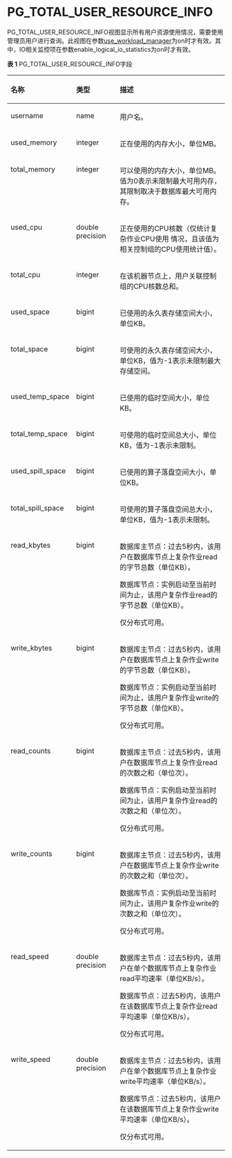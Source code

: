 # PG\_TOTAL\_USER\_RESOURCE\_INFO

PG\_TOTAL\_USER\_RESOURCE\_INFO视图显示所有用户资源使用情况，需要使用管理员用户进行查询。此视图在参数[use\_workload\_manager](负载管理.md)为on时才有效。其中，IO相关监控项在参数enable\_logical\_io\_statistics为on时才有效。

**表 1**  PG\_TOTAL\_USER\_RESOURCE\_INFO字段

<a name="zh-cn_topic_0283137005_zh-cn_topic_0237122471_zh-cn_topic_0059778356_t11b74f8fb7cd4bd8b53f72d8a89440c9"></a>
<table><thead align="left"><tr id="zh-cn_topic_0283137005_zh-cn_topic_0237122471_zh-cn_topic_0059778356_r5842d7f7603e497cb22101dfea845472"><th class="cellrowborder" valign="top" width="20.64%" id="mcps1.2.4.1.1"><p id="zh-cn_topic_0283137005_zh-cn_topic_0237122471_zh-cn_topic_0059778356_afad13ad0a32a4f00a617cdc00226c80b"><a name="zh-cn_topic_0283137005_zh-cn_topic_0237122471_zh-cn_topic_0059778356_afad13ad0a32a4f00a617cdc00226c80b"></a><a name="zh-cn_topic_0283137005_zh-cn_topic_0237122471_zh-cn_topic_0059778356_afad13ad0a32a4f00a617cdc00226c80b"></a>名称</p>
</th>
<th class="cellrowborder" valign="top" width="20.810000000000002%" id="mcps1.2.4.1.2"><p id="zh-cn_topic_0283137005_zh-cn_topic_0237122471_zh-cn_topic_0059778356_abf389d4d152b452d832a966b9c967aec"><a name="zh-cn_topic_0283137005_zh-cn_topic_0237122471_zh-cn_topic_0059778356_abf389d4d152b452d832a966b9c967aec"></a><a name="zh-cn_topic_0283137005_zh-cn_topic_0237122471_zh-cn_topic_0059778356_abf389d4d152b452d832a966b9c967aec"></a>类型</p>
</th>
<th class="cellrowborder" valign="top" width="58.550000000000004%" id="mcps1.2.4.1.3"><p id="zh-cn_topic_0283137005_zh-cn_topic_0237122471_zh-cn_topic_0059778356_aad914caab8464d5fb8e871ea9f9db721"><a name="zh-cn_topic_0283137005_zh-cn_topic_0237122471_zh-cn_topic_0059778356_aad914caab8464d5fb8e871ea9f9db721"></a><a name="zh-cn_topic_0283137005_zh-cn_topic_0237122471_zh-cn_topic_0059778356_aad914caab8464d5fb8e871ea9f9db721"></a>描述</p>
</th>
</tr>
</thead>
<tbody><tr id="zh-cn_topic_0283137005_zh-cn_topic_0237122471_zh-cn_topic_0059778356_r3fa5c62a2b324f449e54f1c1a7df2de8"><td class="cellrowborder" valign="top" width="20.64%" headers="mcps1.2.4.1.1 "><p id="zh-cn_topic_0283137005_zh-cn_topic_0237122471_p10103102071217"><a name="zh-cn_topic_0283137005_zh-cn_topic_0237122471_p10103102071217"></a><a name="zh-cn_topic_0283137005_zh-cn_topic_0237122471_p10103102071217"></a>username</p>
</td>
<td class="cellrowborder" valign="top" width="20.810000000000002%" headers="mcps1.2.4.1.2 "><p id="zh-cn_topic_0283137005_zh-cn_topic_0237122471_p04241417123"><a name="zh-cn_topic_0283137005_zh-cn_topic_0237122471_p04241417123"></a><a name="zh-cn_topic_0283137005_zh-cn_topic_0237122471_p04241417123"></a>name</p>
</td>
<td class="cellrowborder" valign="top" width="58.550000000000004%" headers="mcps1.2.4.1.3 "><p id="zh-cn_topic_0283137005_zh-cn_topic_0237122471_p639181441214"><a name="zh-cn_topic_0283137005_zh-cn_topic_0237122471_p639181441214"></a><a name="zh-cn_topic_0283137005_zh-cn_topic_0237122471_p639181441214"></a>用户名。</p>
</td>
</tr>
<tr id="zh-cn_topic_0283137005_zh-cn_topic_0237122471_zh-cn_topic_0059778356_rf38881ac52a945d6944ba0502b0e83c4"><td class="cellrowborder" valign="top" width="20.64%" headers="mcps1.2.4.1.1 "><p id="zh-cn_topic_0283137005_zh-cn_topic_0237122471_p1110652110121"><a name="zh-cn_topic_0283137005_zh-cn_topic_0237122471_p1110652110121"></a><a name="zh-cn_topic_0283137005_zh-cn_topic_0237122471_p1110652110121"></a>used_memory</p>
</td>
<td class="cellrowborder" valign="top" width="20.810000000000002%" headers="mcps1.2.4.1.2 "><p id="zh-cn_topic_0283137005_zh-cn_topic_0237122471_p193412140122"><a name="zh-cn_topic_0283137005_zh-cn_topic_0237122471_p193412140122"></a><a name="zh-cn_topic_0283137005_zh-cn_topic_0237122471_p193412140122"></a>integer</p>
</td>
<td class="cellrowborder" valign="top" width="58.550000000000004%" headers="mcps1.2.4.1.3 "><p id="zh-cn_topic_0283137005_zh-cn_topic_0237122471_p1230151411213"><a name="zh-cn_topic_0283137005_zh-cn_topic_0237122471_p1230151411213"></a><a name="zh-cn_topic_0283137005_zh-cn_topic_0237122471_p1230151411213"></a>正在使用的内存大小，单位MB。</p>
</td>
</tr>
<tr id="zh-cn_topic_0283137005_zh-cn_topic_0237122471_zh-cn_topic_0059778356_rdeb045b57c5440c6876aa5e1fddf3793"><td class="cellrowborder" valign="top" width="20.64%" headers="mcps1.2.4.1.1 "><p id="zh-cn_topic_0283137005_zh-cn_topic_0237122471_p1275719218122"><a name="zh-cn_topic_0283137005_zh-cn_topic_0237122471_p1275719218122"></a><a name="zh-cn_topic_0283137005_zh-cn_topic_0237122471_p1275719218122"></a>total_memory</p>
</td>
<td class="cellrowborder" valign="top" width="20.810000000000002%" headers="mcps1.2.4.1.2 "><p id="zh-cn_topic_0283137005_zh-cn_topic_0237122471_p226191461218"><a name="zh-cn_topic_0283137005_zh-cn_topic_0237122471_p226191461218"></a><a name="zh-cn_topic_0283137005_zh-cn_topic_0237122471_p226191461218"></a>integer</p>
</td>
<td class="cellrowborder" valign="top" width="58.550000000000004%" headers="mcps1.2.4.1.3 "><p id="zh-cn_topic_0283137005_zh-cn_topic_0237122471_p62251431218"><a name="zh-cn_topic_0283137005_zh-cn_topic_0237122471_p62251431218"></a><a name="zh-cn_topic_0283137005_zh-cn_topic_0237122471_p62251431218"></a>可以使用的内存大小，单位MB。值为0表示未限制最大可用内存，其限制取决于数据库最大可用内存。</p>
</td>
</tr>
<tr id="zh-cn_topic_0283137005_zh-cn_topic_0237122471_row0970538191711"><td class="cellrowborder" valign="top" width="20.64%" headers="mcps1.2.4.1.1 "><p id="zh-cn_topic_0283137005_zh-cn_topic_0237122471_p9971538191717"><a name="zh-cn_topic_0283137005_zh-cn_topic_0237122471_p9971538191717"></a><a name="zh-cn_topic_0283137005_zh-cn_topic_0237122471_p9971538191717"></a>used_cpu</p>
</td>
<td class="cellrowborder" valign="top" width="20.810000000000002%" headers="mcps1.2.4.1.2 "><p id="zh-cn_topic_0283137005_zh-cn_topic_0237122471_p797217389175"><a name="zh-cn_topic_0283137005_zh-cn_topic_0237122471_p797217389175"></a><a name="zh-cn_topic_0283137005_zh-cn_topic_0237122471_p797217389175"></a>double precision</p>
</td>
<td class="cellrowborder" valign="top" width="58.550000000000004%" headers="mcps1.2.4.1.3 "><p id="zh-cn_topic_0283137005_zh-cn_topic_0237122471_p397263812176"><a name="zh-cn_topic_0283137005_zh-cn_topic_0237122471_p397263812176"></a><a name="zh-cn_topic_0283137005_zh-cn_topic_0237122471_p397263812176"></a>正在使用的CPU核数（仅统计复杂作业CPU使用 情况，且该值为相关控制组的CPU使用统计值）。</p>
</td>
</tr>
<tr id="zh-cn_topic_0283137005_zh-cn_topic_0237122471_row64614276180"><td class="cellrowborder" valign="top" width="20.64%" headers="mcps1.2.4.1.1 "><p id="zh-cn_topic_0283137005_zh-cn_topic_0237122471_p12894125171811"><a name="zh-cn_topic_0283137005_zh-cn_topic_0237122471_p12894125171811"></a><a name="zh-cn_topic_0283137005_zh-cn_topic_0237122471_p12894125171811"></a>total_cpu</p>
</td>
<td class="cellrowborder" valign="top" width="20.810000000000002%" headers="mcps1.2.4.1.2 "><p id="zh-cn_topic_0283137005_zh-cn_topic_0237122471_p10894225181817"><a name="zh-cn_topic_0283137005_zh-cn_topic_0237122471_p10894225181817"></a><a name="zh-cn_topic_0283137005_zh-cn_topic_0237122471_p10894225181817"></a>integer</p>
</td>
<td class="cellrowborder" valign="top" width="58.550000000000004%" headers="mcps1.2.4.1.3 "><p id="zh-cn_topic_0283137005_zh-cn_topic_0237122471_p188951125151817"><a name="zh-cn_topic_0283137005_zh-cn_topic_0237122471_p188951125151817"></a><a name="zh-cn_topic_0283137005_zh-cn_topic_0237122471_p188951125151817"></a>在该机器节点上，用户关联控制组的CPU核数总和。</p>
</td>
</tr>
<tr id="zh-cn_topic_0283137005_zh-cn_topic_0237122471_row10451327201810"><td class="cellrowborder" valign="top" width="20.64%" headers="mcps1.2.4.1.1 "><p id="zh-cn_topic_0283137005_zh-cn_topic_0237122471_p1689592518180"><a name="zh-cn_topic_0283137005_zh-cn_topic_0237122471_p1689592518180"></a><a name="zh-cn_topic_0283137005_zh-cn_topic_0237122471_p1689592518180"></a>used_space</p>
</td>
<td class="cellrowborder" valign="top" width="20.810000000000002%" headers="mcps1.2.4.1.2 "><p id="zh-cn_topic_0283137005_zh-cn_topic_0237122471_p12895425161810"><a name="zh-cn_topic_0283137005_zh-cn_topic_0237122471_p12895425161810"></a><a name="zh-cn_topic_0283137005_zh-cn_topic_0237122471_p12895425161810"></a>bigint</p>
</td>
<td class="cellrowborder" valign="top" width="58.550000000000004%" headers="mcps1.2.4.1.3 "><p id="zh-cn_topic_0283137005_zh-cn_topic_0237122471_p489502517187"><a name="zh-cn_topic_0283137005_zh-cn_topic_0237122471_p489502517187"></a><a name="zh-cn_topic_0283137005_zh-cn_topic_0237122471_p489502517187"></a>已使用的永久表存储空间大小，单位KB。</p>
</td>
</tr>
<tr id="zh-cn_topic_0283137005_zh-cn_topic_0237122471_row134412731818"><td class="cellrowborder" valign="top" width="20.64%" headers="mcps1.2.4.1.1 "><p id="zh-cn_topic_0283137005_zh-cn_topic_0237122471_p1089592520188"><a name="zh-cn_topic_0283137005_zh-cn_topic_0237122471_p1089592520188"></a><a name="zh-cn_topic_0283137005_zh-cn_topic_0237122471_p1089592520188"></a>total_space</p>
</td>
<td class="cellrowborder" valign="top" width="20.810000000000002%" headers="mcps1.2.4.1.2 "><p id="zh-cn_topic_0283137005_zh-cn_topic_0237122471_p14895192581819"><a name="zh-cn_topic_0283137005_zh-cn_topic_0237122471_p14895192581819"></a><a name="zh-cn_topic_0283137005_zh-cn_topic_0237122471_p14895192581819"></a>bigint</p>
</td>
<td class="cellrowborder" valign="top" width="58.550000000000004%" headers="mcps1.2.4.1.3 "><p id="zh-cn_topic_0283137005_zh-cn_topic_0237122471_p13895112513181"><a name="zh-cn_topic_0283137005_zh-cn_topic_0237122471_p13895112513181"></a><a name="zh-cn_topic_0283137005_zh-cn_topic_0237122471_p13895112513181"></a>可使用的永久表存储空间大小，单位KB，值为-1表示未限制最大存储空间。</p>
</td>
</tr>
<tr id="zh-cn_topic_0283137005_zh-cn_topic_0237122471_row74482015185315"><td class="cellrowborder" valign="top" width="20.64%" headers="mcps1.2.4.1.1 "><p id="zh-cn_topic_0283137005_zh-cn_topic_0237122471_p1544861535316"><a name="zh-cn_topic_0283137005_zh-cn_topic_0237122471_p1544861535316"></a><a name="zh-cn_topic_0283137005_zh-cn_topic_0237122471_p1544861535316"></a>used_temp_space</p>
</td>
<td class="cellrowborder" valign="top" width="20.810000000000002%" headers="mcps1.2.4.1.2 "><p id="zh-cn_topic_0283137005_zh-cn_topic_0237122471_p944971545310"><a name="zh-cn_topic_0283137005_zh-cn_topic_0237122471_p944971545310"></a><a name="zh-cn_topic_0283137005_zh-cn_topic_0237122471_p944971545310"></a>bigint</p>
</td>
<td class="cellrowborder" valign="top" width="58.550000000000004%" headers="mcps1.2.4.1.3 "><p id="zh-cn_topic_0283137005_zh-cn_topic_0237122471_p1344917158536"><a name="zh-cn_topic_0283137005_zh-cn_topic_0237122471_p1344917158536"></a><a name="zh-cn_topic_0283137005_zh-cn_topic_0237122471_p1344917158536"></a>已使用的临时空间大小，单位KB。</p>
</td>
</tr>
<tr id="zh-cn_topic_0283137005_zh-cn_topic_0237122471_row11962131865313"><td class="cellrowborder" valign="top" width="20.64%" headers="mcps1.2.4.1.1 "><p id="zh-cn_topic_0283137005_zh-cn_topic_0237122471_p3962818115320"><a name="zh-cn_topic_0283137005_zh-cn_topic_0237122471_p3962818115320"></a><a name="zh-cn_topic_0283137005_zh-cn_topic_0237122471_p3962818115320"></a>total_temp_space</p>
</td>
<td class="cellrowborder" valign="top" width="20.810000000000002%" headers="mcps1.2.4.1.2 "><p id="zh-cn_topic_0283137005_zh-cn_topic_0237122471_p5962171813531"><a name="zh-cn_topic_0283137005_zh-cn_topic_0237122471_p5962171813531"></a><a name="zh-cn_topic_0283137005_zh-cn_topic_0237122471_p5962171813531"></a>bigint</p>
</td>
<td class="cellrowborder" valign="top" width="58.550000000000004%" headers="mcps1.2.4.1.3 "><p id="zh-cn_topic_0283137005_zh-cn_topic_0237122471_p89621118165313"><a name="zh-cn_topic_0283137005_zh-cn_topic_0237122471_p89621118165313"></a><a name="zh-cn_topic_0283137005_zh-cn_topic_0237122471_p89621118165313"></a>可使用的临时空间总大小，单位KB，值为-1表示未限制。</p>
</td>
</tr>
<tr id="zh-cn_topic_0283137005_zh-cn_topic_0237122471_row448172235313"><td class="cellrowborder" valign="top" width="20.64%" headers="mcps1.2.4.1.1 "><p id="zh-cn_topic_0283137005_zh-cn_topic_0237122471_p1348172225317"><a name="zh-cn_topic_0283137005_zh-cn_topic_0237122471_p1348172225317"></a><a name="zh-cn_topic_0283137005_zh-cn_topic_0237122471_p1348172225317"></a>used_spill_space</p>
</td>
<td class="cellrowborder" valign="top" width="20.810000000000002%" headers="mcps1.2.4.1.2 "><p id="zh-cn_topic_0283137005_zh-cn_topic_0237122471_p154819220535"><a name="zh-cn_topic_0283137005_zh-cn_topic_0237122471_p154819220535"></a><a name="zh-cn_topic_0283137005_zh-cn_topic_0237122471_p154819220535"></a>bigint</p>
</td>
<td class="cellrowborder" valign="top" width="58.550000000000004%" headers="mcps1.2.4.1.3 "><p id="zh-cn_topic_0283137005_zh-cn_topic_0237122471_p1648113224531"><a name="zh-cn_topic_0283137005_zh-cn_topic_0237122471_p1648113224531"></a><a name="zh-cn_topic_0283137005_zh-cn_topic_0237122471_p1648113224531"></a>已使用的算子落盘空间大小，单位KB。</p>
</td>
</tr>
<tr id="zh-cn_topic_0283137005_zh-cn_topic_0237122471_row1715825165318"><td class="cellrowborder" valign="top" width="20.64%" headers="mcps1.2.4.1.1 "><p id="zh-cn_topic_0283137005_zh-cn_topic_0237122471_p271552585314"><a name="zh-cn_topic_0283137005_zh-cn_topic_0237122471_p271552585314"></a><a name="zh-cn_topic_0283137005_zh-cn_topic_0237122471_p271552585314"></a>total_spill_space</p>
</td>
<td class="cellrowborder" valign="top" width="20.810000000000002%" headers="mcps1.2.4.1.2 "><p id="zh-cn_topic_0283137005_zh-cn_topic_0237122471_p10715162525319"><a name="zh-cn_topic_0283137005_zh-cn_topic_0237122471_p10715162525319"></a><a name="zh-cn_topic_0283137005_zh-cn_topic_0237122471_p10715162525319"></a>bigint</p>
</td>
<td class="cellrowborder" valign="top" width="58.550000000000004%" headers="mcps1.2.4.1.3 "><p id="zh-cn_topic_0283137005_zh-cn_topic_0237122471_p197151425115316"><a name="zh-cn_topic_0283137005_zh-cn_topic_0237122471_p197151425115316"></a><a name="zh-cn_topic_0283137005_zh-cn_topic_0237122471_p197151425115316"></a>可使用的算子落盘空间总大小，单位KB，值为-1表示未限制。</p>
</td>
</tr>
<tr id="zh-cn_topic_0283137005_zh-cn_topic_0237122471_row663824192211"><td class="cellrowborder" valign="top" width="20.64%" headers="mcps1.2.4.1.1 "><p id="zh-cn_topic_0283137005_zh-cn_topic_0237122471_p663834113223"><a name="zh-cn_topic_0283137005_zh-cn_topic_0237122471_p663834113223"></a><a name="zh-cn_topic_0283137005_zh-cn_topic_0237122471_p663834113223"></a>read_kbytes</p>
</td>
<td class="cellrowborder" valign="top" width="20.810000000000002%" headers="mcps1.2.4.1.2 "><p id="zh-cn_topic_0283137005_zh-cn_topic_0237122471_p863819418229"><a name="zh-cn_topic_0283137005_zh-cn_topic_0237122471_p863819418229"></a><a name="zh-cn_topic_0283137005_zh-cn_topic_0237122471_p863819418229"></a>bigint</p>
</td>
<td class="cellrowborder" valign="top" width="58.550000000000004%" headers="mcps1.2.4.1.3 "><p id="zh-cn_topic_0283137005_zh-cn_topic_0237122471_p46381241142211"><a name="zh-cn_topic_0283137005_zh-cn_topic_0237122471_p46381241142211"></a><a name="zh-cn_topic_0283137005_zh-cn_topic_0237122471_p46381241142211"></a><span id="zh-cn_topic_0283137005_zh-cn_topic_0237122471_text113271146162214"><a name="zh-cn_topic_0283137005_zh-cn_topic_0237122471_text113271146162214"></a><a name="zh-cn_topic_0283137005_zh-cn_topic_0237122471_text113271146162214"></a>数据库主节点</span>：过去5秒内，该用户在数据库节点上复杂作业read的字节总数（单位KB）。</p>
<p id="zh-cn_topic_0283137005_zh-cn_topic_0237122471_p118134716239"><a name="zh-cn_topic_0283137005_zh-cn_topic_0237122471_p118134716239"></a><a name="zh-cn_topic_0283137005_zh-cn_topic_0237122471_p118134716239"></a>数据库节点：实例启动至当前时间为止，该用户复杂作业read的字节总数（单位KB）。</p>
<p id="zh-cn_topic_0283137005_zh-cn_topic_0237122471_p118134716239"><a name="zh-cn_topic_0283137005_zh-cn_topic_0237122471_p118134716239"></a><a name="zh-cn_topic_0283137005_zh-cn_topic_0237122471_p118134716239"></a>仅分布式可用。</p>
</td>
</tr>
<tr id="zh-cn_topic_0283137005_zh-cn_topic_0237122471_row758511216274"><td class="cellrowborder" valign="top" width="20.64%" headers="mcps1.2.4.1.1 "><p id="zh-cn_topic_0283137005_zh-cn_topic_0237122471_p1158617212276"><a name="zh-cn_topic_0283137005_zh-cn_topic_0237122471_p1158617212276"></a><a name="zh-cn_topic_0283137005_zh-cn_topic_0237122471_p1158617212276"></a>write_kbytes</p>
</td>
<td class="cellrowborder" valign="top" width="20.810000000000002%" headers="mcps1.2.4.1.2 "><p id="zh-cn_topic_0283137005_zh-cn_topic_0237122471_p115861421192712"><a name="zh-cn_topic_0283137005_zh-cn_topic_0237122471_p115861421192712"></a><a name="zh-cn_topic_0283137005_zh-cn_topic_0237122471_p115861421192712"></a>bigint</p>
</td>
<td class="cellrowborder" valign="top" width="58.550000000000004%" headers="mcps1.2.4.1.3 "><p id="zh-cn_topic_0283137005_zh-cn_topic_0237122471_p25861121172715"><a name="zh-cn_topic_0283137005_zh-cn_topic_0237122471_p25861121172715"></a><a name="zh-cn_topic_0283137005_zh-cn_topic_0237122471_p25861121172715"></a><span id="zh-cn_topic_0283137005_zh-cn_topic_0237122471_text1226234812219"><a name="zh-cn_topic_0283137005_zh-cn_topic_0237122471_text1226234812219"></a><a name="zh-cn_topic_0283137005_zh-cn_topic_0237122471_text1226234812219"></a>数据库主节点</span>：过去5秒内，该用户在数据库节点上复杂作业write的字节总数（单位KB）。</p>
<p id="zh-cn_topic_0283137005_zh-cn_topic_0237122471_p1917191716289"><a name="zh-cn_topic_0283137005_zh-cn_topic_0237122471_p1917191716289"></a><a name="zh-cn_topic_0283137005_zh-cn_topic_0237122471_p1917191716289"></a>数据库节点：实例启动至当前时间为止，该用户复杂作业write的字节总数（单位KB）。</p>
<p id="zh-cn_topic_0283137005_zh-cn_topic_0237122471_p118134716239"><a name="zh-cn_topic_0283137005_zh-cn_topic_0237122471_p118134716239"></a><a name="zh-cn_topic_0283137005_zh-cn_topic_0237122471_p118134716239"></a>仅分布式可用。</p>
</td>
</tr>
<tr id="zh-cn_topic_0283137005_zh-cn_topic_0237122471_row1020031172910"><td class="cellrowborder" valign="top" width="20.64%" headers="mcps1.2.4.1.1 "><p id="zh-cn_topic_0283137005_zh-cn_topic_0237122471_p42019182917"><a name="zh-cn_topic_0283137005_zh-cn_topic_0237122471_p42019182917"></a><a name="zh-cn_topic_0283137005_zh-cn_topic_0237122471_p42019182917"></a>read_counts</p>
</td>
<td class="cellrowborder" valign="top" width="20.810000000000002%" headers="mcps1.2.4.1.2 "><p id="zh-cn_topic_0283137005_zh-cn_topic_0237122471_p6201181172920"><a name="zh-cn_topic_0283137005_zh-cn_topic_0237122471_p6201181172920"></a><a name="zh-cn_topic_0283137005_zh-cn_topic_0237122471_p6201181172920"></a>bigint</p>
</td>
<td class="cellrowborder" valign="top" width="58.550000000000004%" headers="mcps1.2.4.1.3 "><p id="zh-cn_topic_0283137005_zh-cn_topic_0237122471_p19710105172920"><a name="zh-cn_topic_0283137005_zh-cn_topic_0237122471_p19710105172920"></a><a name="zh-cn_topic_0283137005_zh-cn_topic_0237122471_p19710105172920"></a><span id="zh-cn_topic_0283137005_zh-cn_topic_0237122471_text15541134911222"><a name="zh-cn_topic_0283137005_zh-cn_topic_0237122471_text15541134911222"></a><a name="zh-cn_topic_0283137005_zh-cn_topic_0237122471_text15541134911222"></a>数据库主节点</span>：过去5秒内，该用户在数据库节点上复杂作业read的次数之和（单位次）。</p>
<p id="zh-cn_topic_0283137005_zh-cn_topic_0237122471_p1720114116299"><a name="zh-cn_topic_0283137005_zh-cn_topic_0237122471_p1720114116299"></a><a name="zh-cn_topic_0283137005_zh-cn_topic_0237122471_p1720114116299"></a>数据库节点：实例启动至当前时间为止，该用户复杂作业read的次数之和（单位次）。</p>
<p id="zh-cn_topic_0283137005_zh-cn_topic_0237122471_p118134716239"><a name="zh-cn_topic_0283137005_zh-cn_topic_0237122471_p118134716239"></a><a name="zh-cn_topic_0283137005_zh-cn_topic_0237122471_p118134716239"></a>仅分布式可用。</p>
</td>
</tr>
<tr id="zh-cn_topic_0283137005_zh-cn_topic_0237122471_row14601458142920"><td class="cellrowborder" valign="top" width="20.64%" headers="mcps1.2.4.1.1 "><p id="zh-cn_topic_0283137005_zh-cn_topic_0237122471_p16460125819296"><a name="zh-cn_topic_0283137005_zh-cn_topic_0237122471_p16460125819296"></a><a name="zh-cn_topic_0283137005_zh-cn_topic_0237122471_p16460125819296"></a>write_counts</p>
</td>
<td class="cellrowborder" valign="top" width="20.810000000000002%" headers="mcps1.2.4.1.2 "><p id="zh-cn_topic_0283137005_zh-cn_topic_0237122471_p1046085882917"><a name="zh-cn_topic_0283137005_zh-cn_topic_0237122471_p1046085882917"></a><a name="zh-cn_topic_0283137005_zh-cn_topic_0237122471_p1046085882917"></a>bigint</p>
</td>
<td class="cellrowborder" valign="top" width="58.550000000000004%" headers="mcps1.2.4.1.3 "><p id="zh-cn_topic_0283137005_zh-cn_topic_0237122471_p193961020133012"><a name="zh-cn_topic_0283137005_zh-cn_topic_0237122471_p193961020133012"></a><a name="zh-cn_topic_0283137005_zh-cn_topic_0237122471_p193961020133012"></a><span id="zh-cn_topic_0283137005_zh-cn_topic_0237122471_text48946503228"><a name="zh-cn_topic_0283137005_zh-cn_topic_0237122471_text48946503228"></a><a name="zh-cn_topic_0283137005_zh-cn_topic_0237122471_text48946503228"></a>数据库主节点</span>：过去5秒内，该用户在数据库节点上复杂作业write的次数之和（单位次）。</p>
<p id="zh-cn_topic_0283137005_zh-cn_topic_0237122471_p11460158142912"><a name="zh-cn_topic_0283137005_zh-cn_topic_0237122471_p11460158142912"></a><a name="zh-cn_topic_0283137005_zh-cn_topic_0237122471_p11460158142912"></a>数据库节点：实例启动至当前时间为止，该用户复杂作业write的次数之和（单位次）。</p>
<p id="zh-cn_topic_0283137005_zh-cn_topic_0237122471_p118134716239"><a name="zh-cn_topic_0283137005_zh-cn_topic_0237122471_p118134716239"></a><a name="zh-cn_topic_0283137005_zh-cn_topic_0237122471_p118134716239"></a>仅分布式可用。</p>
</td>
</tr>
<tr id="zh-cn_topic_0283137005_zh-cn_topic_0237122471_row1222144193118"><td class="cellrowborder" valign="top" width="20.64%" headers="mcps1.2.4.1.1 "><p id="zh-cn_topic_0283137005_zh-cn_topic_0237122471_p1722844173115"><a name="zh-cn_topic_0283137005_zh-cn_topic_0237122471_p1722844173115"></a><a name="zh-cn_topic_0283137005_zh-cn_topic_0237122471_p1722844173115"></a>read_speed</p>
</td>
<td class="cellrowborder" valign="top" width="20.810000000000002%" headers="mcps1.2.4.1.2 "><p id="zh-cn_topic_0283137005_zh-cn_topic_0237122471_p322844153110"><a name="zh-cn_topic_0283137005_zh-cn_topic_0237122471_p322844153110"></a><a name="zh-cn_topic_0283137005_zh-cn_topic_0237122471_p322844153110"></a>double precision</p>
</td>
<td class="cellrowborder" valign="top" width="58.550000000000004%" headers="mcps1.2.4.1.3 "><p id="zh-cn_topic_0283137005_zh-cn_topic_0237122471_p922184415311"><a name="zh-cn_topic_0283137005_zh-cn_topic_0237122471_p922184415311"></a><a name="zh-cn_topic_0283137005_zh-cn_topic_0237122471_p922184415311"></a><span id="zh-cn_topic_0283137005_zh-cn_topic_0237122471_text61671852172213"><a name="zh-cn_topic_0283137005_zh-cn_topic_0237122471_text61671852172213"></a><a name="zh-cn_topic_0283137005_zh-cn_topic_0237122471_text61671852172213"></a>数据库主节点</span>：过去5秒内，该用户在单个数据库节点上复杂作业read平均速率（单位KB/s）。</p>
<p id="zh-cn_topic_0283137005_zh-cn_topic_0237122471_p42022014332"><a name="zh-cn_topic_0283137005_zh-cn_topic_0237122471_p42022014332"></a><a name="zh-cn_topic_0283137005_zh-cn_topic_0237122471_p42022014332"></a>数据库节点：过去5秒内，该用户在该数据库节点上复杂作业read平均速率（单位KB/s）。</p>
<p id="zh-cn_topic_0283137005_zh-cn_topic_0237122471_p118134716239"><a name="zh-cn_topic_0283137005_zh-cn_topic_0237122471_p118134716239"></a><a name="zh-cn_topic_0283137005_zh-cn_topic_0237122471_p118134716239"></a>仅分布式可用。</p>
</td>
</tr>
<tr id="zh-cn_topic_0283137005_zh-cn_topic_0237122471_row78702338"><td class="cellrowborder" valign="top" width="20.64%" headers="mcps1.2.4.1.1 "><p id="zh-cn_topic_0283137005_zh-cn_topic_0237122471_p4910083314"><a name="zh-cn_topic_0283137005_zh-cn_topic_0237122471_p4910083314"></a><a name="zh-cn_topic_0283137005_zh-cn_topic_0237122471_p4910083314"></a>write_speed</p>
</td>
<td class="cellrowborder" valign="top" width="20.810000000000002%" headers="mcps1.2.4.1.2 "><p id="zh-cn_topic_0283137005_zh-cn_topic_0237122471_p995073313"><a name="zh-cn_topic_0283137005_zh-cn_topic_0237122471_p995073313"></a><a name="zh-cn_topic_0283137005_zh-cn_topic_0237122471_p995073313"></a>double precision</p>
</td>
<td class="cellrowborder" valign="top" width="58.550000000000004%" headers="mcps1.2.4.1.3 "><p id="zh-cn_topic_0283137005_zh-cn_topic_0237122471_p2091702339"><a name="zh-cn_topic_0283137005_zh-cn_topic_0237122471_p2091702339"></a><a name="zh-cn_topic_0283137005_zh-cn_topic_0237122471_p2091702339"></a><span id="zh-cn_topic_0283137005_zh-cn_topic_0237122471_text9531205312229"><a name="zh-cn_topic_0283137005_zh-cn_topic_0237122471_text9531205312229"></a><a name="zh-cn_topic_0283137005_zh-cn_topic_0237122471_text9531205312229"></a>数据库主节点</span>：过去5秒内，该用户在单个数据库节点上复杂作业write平均速率（单位KB/s）。</p>
<p id="zh-cn_topic_0283137005_zh-cn_topic_0237122471_p7807924163514"><a name="zh-cn_topic_0283137005_zh-cn_topic_0237122471_p7807924163514"></a><a name="zh-cn_topic_0283137005_zh-cn_topic_0237122471_p7807924163514"></a>数据库节点：过去5秒内，该用户在该数据库节点上复杂作业write平均速率（单位KB/s）。</p>
<p id="zh-cn_topic_0283137005_zh-cn_topic_0237122471_p118134716239"><a name="zh-cn_topic_0283137005_zh-cn_topic_0237122471_p118134716239"></a><a name="zh-cn_topic_0283137005_zh-cn_topic_0237122471_p118134716239"></a>仅分布式可用。</p>
</td>
</tr>
</tbody>
</table>

